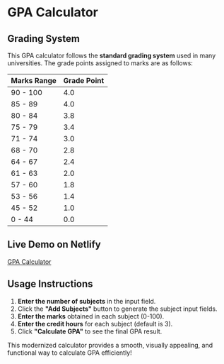 # GPA Calculator
## Grading System
This GPA calculator follows the **standard grading system** used in many universities. The grade points assigned to marks are as follows:

| Marks Range  | Grade Point |
|-------------|------------|
| 90 - 100   | 4.0        |
| 85 - 89    | 4.0        |
| 80 - 84    | 3.8        |
| 75 - 79    | 3.4        |
| 71 - 74    | 3.0        |
| 68 - 70    | 2.8        |
| 64 - 67    | 2.4        |
| 61 - 63    | 2.0        |
| 57 - 60    | 1.8        |
| 53 - 56    | 1.4        |
| 45 - 52    | 1.0        |
| 0 - 44     | 0.0        |


## Live Demo on Netlify
[GPA Calculator](https://symphonious-gumption-c2fbe4.netlify.app/)


## Usage Instructions
1. **Enter the number of subjects** in the input field.
2. Click the **"Add Subjects"** button to generate the subject input fields.
3. **Enter the marks** obtained in each subject (0-100).
4. **Enter the credit hours** for each subject (default is 3).
5. Click **"Calculate GPA"** to see the final GPA result.

This modernized calculator provides a smooth, visually appealing, and functional way to calculate GPA efficiently!

